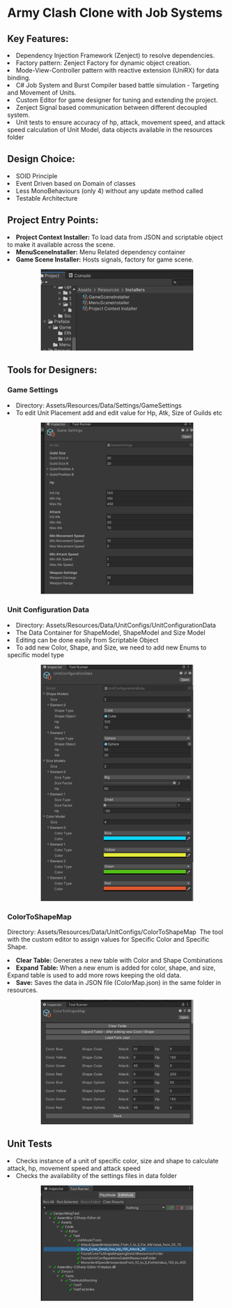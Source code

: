 # Army Clash Clone with Job Systems

## Key Features:<br>
<ls>
<li> Dependency Injection Framework (Zenject) to resolve dependencies.<br>
<li> Factory pattern: Zenject Factory for dynamic object creation. <br>
<li> Mode-View-Controller pattern with reactive extension (UniRX) for data binding.  <br>
<li> C# Job System and Burst Compiler based battle simulation - Targeting and Movement of Units. <br>
<li> Custom Editor for game designer for tuning and extending the project. <br>
<li> Zenject Signal based communication between different decoupled system. <br>
<li> Unit tests to ensure accuracy of hp, attack, movement speed, and attack speed calculation of Unit Model, data objects available in the resources folder <br>
</ls>

## Design Choice:

<li> SOID Principle
<li> Event Driven based on Domain of classes
<li> Less MonoBehaviours (only 4) without any update method called
<li> Testable Architecture

## Project Entry Points:

<li> <b>Project Context Installer:</b> To load data from JSON and scriptable object to make it available across the scene.
<li> <b>MenuSceneInstaller:</b> Menu Related dependency container
<li> <b>Game Scene Installer:</b> Hosts signals, factory for game scene.
<br>
<p align="center">
  <img src="Picture1.png" width="350" alt="Entry Point">
</p>

## Tools for Designers:
### Game Settings

<li> Directory: Assets/Resources/Data/Settings/GameSettings
<li> To edit Unit Placement add and edit value for Hp, Atk, Size of Guilds etc
<br>
<p align="center">
  <img src="Picture2.png" width="350" alt="Game Settings">
</p>
  
### Unit Configuration Data
<li> Directory: Assets/Resources/Data/UnitConfigs/UnitConfigurationData
<li> The Data Container for ShapeModel, ShapeModel and Size Model
<li> Editing can be done easily from Scriptable Object
<li> To add new Color, Shape, and Size, we need to add new Enums to specific model type
<br>
<p align="center">
  <img src="Picture3.png" width="350" alt="Unit Configuration Data">
</p>
  
### ColorToShapeMap
Directory: Assets/Resources/Data/UnitConfigs/ColorToShapeMap 
The tool with the custom editor to assign values for Specific Color and Specific Shape.
<li> <b>Clear Table:</b> Generates a new table with Color and Shape Combinations
<li> <b>Expand Table:</b> When a new enum is added for color, shape, and size, Expand table is used to add more rows keeping the old data.
<li> <b>Save:</b> Saves the data in JSON file (ColorMap.json) in the same folder in resources. 
<br>
<p align="center">
  <img src="Picture4.png" width="350" alt="Color To Shape Map">
</p>
  
## Unit Tests

<li> Checks instance of a unit of specific color, size and shape to calculate attack, hp, movement speed and attack speed
<li> Checks the availability of the settings files in data folder
<p align="center">
  <img src="Picture5.png" width="350" alt="Unit Tests">
</p>



